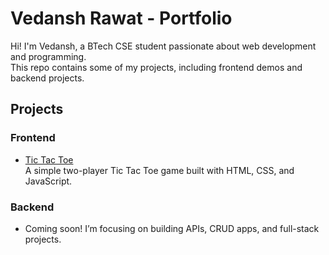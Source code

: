 # Vedansh Rawat - Portfolio

Hi! I'm Vedansh, a BTech CSE student passionate about web development and programming.  
This repo contains some of my projects, including frontend demos and backend projects.

## Projects

### Frontend
- [Tic Tac Toe](./frontend/tic-tac-toe)  
  A simple two-player Tic Tac Toe game built with HTML, CSS, and JavaScript.

### Backend
- Coming soon! I’m focusing on building APIs, CRUD apps, and full-stack projects.

